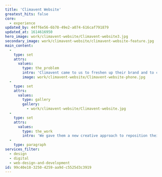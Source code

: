 ```yaml
---
title: 'Climavent Website'
greatest_hits: false
core:
  - experience
updated_by: 44ff6e56-6b78-49e2-a074-616caf791879
updated_at: 1614616950
hero_image: work/climavent-website/Climavent-website3.jpg
secondary_image: work/climavent-website/climavent-website-feature.jpg
main_content:
  -
    type: set
    attrs:
      values:
        type: the_problem
        intro: 'Climavent came to us to freshen up their brand and to create a responsive new website that could perform across multiple devices. '
        image: work/climavent-website/Climavent-website-phone.jpg
  -
    type: set
    attrs:
      values:
        type: gallery
        gallery:
          - work/climavent-website/Climavent-website.jpg
  -
    type: set
    attrs:
      values:
        type: the_work
        intro: 'We gave them a new creative approach to reposition their brand delivering a focused website with a search functionality that allows users to easily find what it is they are looking for, whether it be service solutions or products targeted to their industry.'
  -
    type: paragraph
services_filter:
  - design
  - digital
  - web-design-and-development
id: 99c40e18-3250-4259-aa9d-c5525d3c3919
---
```

